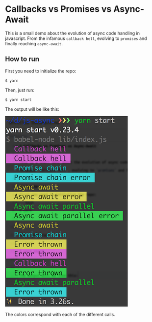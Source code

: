 # Callbacks vs Promises vs Async-Await

This is a small demo about the evolution of async code handling in javascript. From the infamous `callback hell`, evolving to `promises` and finally reaching `async-await`.

## How to run
First you need to initialize the repo:
```bash
$ yarn
```

Then, just run:
```bash
$ yarn start
```

The output will be like this:

![console output](https://github.com/al3jo/js-async/raw/master/assets/result.png "Console output")

The colors correspond with each of the different calls.

